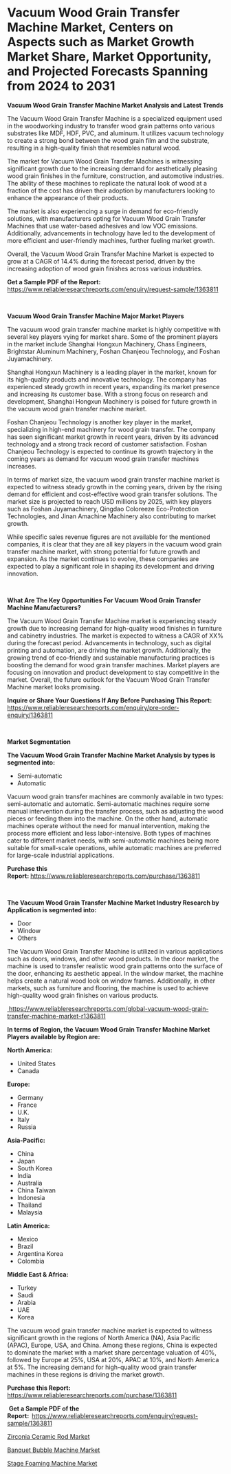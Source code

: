 <p><h1>Vacuum Wood Grain Transfer Machine Market, Centers on Aspects such as Market Growth Market Share, Market Opportunity, and Projected Forecasts Spanning from 2024 to 2031</h1></p><p><strong>Vacuum Wood Grain Transfer Machine Market Analysis and Latest Trends</strong></p>
<p><p>The Vacuum Wood Grain Transfer Machine is a specialized equipment used in the woodworking industry to transfer wood grain patterns onto various substrates like MDF, HDF, PVC, and aluminum. It utilizes vacuum technology to create a strong bond between the wood grain film and the substrate, resulting in a high-quality finish that resembles natural wood.</p><p>The market for Vacuum Wood Grain Transfer Machines is witnessing significant growth due to the increasing demand for aesthetically pleasing wood grain finishes in the furniture, construction, and automotive industries. The ability of these machines to replicate the natural look of wood at a fraction of the cost has driven their adoption by manufacturers looking to enhance the appearance of their products.</p><p>The market is also experiencing a surge in demand for eco-friendly solutions, with manufacturers opting for Vacuum Wood Grain Transfer Machines that use water-based adhesives and low VOC emissions. Additionally, advancements in technology have led to the development of more efficient and user-friendly machines, further fueling market growth.</p><p>Overall, the Vacuum Wood Grain Transfer Machine Market is expected to grow at a CAGR of 14.4% during the forecast period, driven by the increasing adoption of wood grain finishes across various industries.</p></p>
<p><strong>Get a Sample PDF of the Report:&nbsp;</strong> <a href="https://www.reliableresearchreports.com/enquiry/request-sample/1363811">https://www.reliableresearchreports.com/enquiry/request-sample/1363811</a></p>
<p>&nbsp;</p>
<p><strong>Vacuum Wood Grain Transfer Machine Major Market Players</strong></p>
<p><p>The vacuum wood grain transfer machine market is highly competitive with several key players vying for market share. Some of the prominent players in the market include Shanghai Hongxun Machinery, Chass Engineers, Brightstar Aluminum Machinery, Foshan Chanjeou Technology, and Foshan Juyamachinery. </p><p>Shanghai Hongxun Machinery is a leading player in the market, known for its high-quality products and innovative technology. The company has experienced steady growth in recent years, expanding its market presence and increasing its customer base. With a strong focus on research and development, Shanghai Hongxun Machinery is poised for future growth in the vacuum wood grain transfer machine market.</p><p>Foshan Chanjeou Technology is another key player in the market, specializing in high-end machinery for wood grain transfer. The company has seen significant market growth in recent years, driven by its advanced technology and a strong track record of customer satisfaction. Foshan Chanjeou Technology is expected to continue its growth trajectory in the coming years as demand for vacuum wood grain transfer machines increases.</p><p>In terms of market size, the vacuum wood grain transfer machine market is expected to witness steady growth in the coming years, driven by the rising demand for efficient and cost-effective wood grain transfer solutions. The market size is projected to reach USD millions by 2025, with key players such as Foshan Juyamachinery, Qingdao Coloreeze Eco-Protection Technologies, and Jinan Amachine Machinery also contributing to market growth.</p><p>While specific sales revenue figures are not available for the mentioned companies, it is clear that they are all key players in the vacuum wood grain transfer machine market, with strong potential for future growth and expansion. As the market continues to evolve, these companies are expected to play a significant role in shaping its development and driving innovation.</p></p>
<p>&nbsp;</p>
<p><strong>What Are The Key Opportunities For Vacuum Wood Grain Transfer Machine Manufacturers?</strong></p>
<p><p>The Vacuum Wood Grain Transfer Machine market is experiencing steady growth due to increasing demand for high-quality wood finishes in furniture and cabinetry industries. The market is expected to witness a CAGR of XX% during the forecast period. Advancements in technology, such as digital printing and automation, are driving the market growth. Additionally, the growing trend of eco-friendly and sustainable manufacturing practices is boosting the demand for wood grain transfer machines. Market players are focusing on innovation and product development to stay competitive in the market. Overall, the future outlook for the Vacuum Wood Grain Transfer Machine market looks promising.</p></p>
<p><strong>Inquire or Share Your Questions If Any Before Purchasing This Report:</strong> <a href="https://www.reliableresearchreports.com/enquiry/pre-order-enquiry/1363811">https://www.reliableresearchreports.com/enquiry/pre-order-enquiry/1363811</a></p>
<p>&nbsp;</p>
<p><strong>Market Segmentation</strong></p>
<p><strong>The Vacuum Wood Grain Transfer Machine Market Analysis by types is segmented into:</strong></p>
<p><ul><li>Semi-automatic</li><li>Automatic</li></ul></p>
<p><p>Vacuum wood grain transfer machines are commonly available in two types: semi-automatic and automatic. Semi-automatic machines require some manual intervention during the transfer process, such as adjusting the wood pieces or feeding them into the machine. On the other hand, automatic machines operate without the need for manual intervention, making the process more efficient and less labor-intensive. Both types of machines cater to different market needs, with semi-automatic machines being more suitable for small-scale operations, while automatic machines are preferred for large-scale industrial applications.</p></p>
<p><strong>Purchase this Report:&nbsp;</strong><a href="https://www.reliableresearchreports.com/purchase/1363811">https://www.reliableresearchreports.com/purchase/1363811</a></p>
<p>&nbsp;</p>
<p><strong>The Vacuum Wood Grain Transfer Machine Market Industry Research by Application is segmented into:</strong></p>
<p><ul><li>Door</li><li>Window</li><li>Others</li></ul></p>
<p><p>The Vacuum Wood Grain Transfer Machine is utilized in various applications such as doors, windows, and other wood products. In the door market, the machine is used to transfer realistic wood grain patterns onto the surface of the door, enhancing its aesthetic appeal. In the window market, the machine helps create a natural wood look on window frames. Additionally, in other markets, such as furniture and flooring, the machine is used to achieve high-quality wood grain finishes on various products.</p></p>
<p><a href="https://www.reliableresearchreports.com/global-vacuum-wood-grain-transfer-machine-market-r1363811">&nbsp;https://www.reliableresearchreports.com/global-vacuum-wood-grain-transfer-machine-market-r1363811</a></p>
<p><strong>In terms of Region, the Vacuum Wood Grain Transfer Machine Market Players available by Region are:</strong></p>
<p>
    <p> <strong> North America: </strong>
        <ul>
            <li>United States</li>
            <li>Canada</li>
        </ul>
        </p> 
    <p> <strong> Europe: </strong>
        <ul>
            <li>Germany</li>
            <li>France</li>
            <li>U.K.</li>
            <li>Italy</li>
            <li>Russia</li>
        </ul>
        </p> 
    <p> <strong> Asia-Pacific: </strong>
        <ul>
            <li>China</li>
            <li>Japan</li>
            <li>South Korea</li>
            <li>India</li>
            <li>Australia</li>
            <li>China Taiwan</li>
            <li>Indonesia</li>
            <li>Thailand</li>
            <li>Malaysia</li>
        </ul>
        </p> 
    <p> <strong> Latin America: </strong>
        <ul>
            <li>Mexico</li>
            <li>Brazil</li>
            <li>Argentina Korea</li>
            <li>Colombia</li>
        </ul>
        </p> 
    <p> <strong> Middle East & Africa: </strong>
        <ul>
            <li>Turkey</li>
            <li>Saudi</li>
            <li>Arabia</li>
            <li>UAE</li>
            <li>Korea</li>
        </ul>
    </p>
    </p>
<p><p>The vacuum wood grain transfer machine market is expected to witness significant growth in the regions of North America (NA), Asia Pacific (APAC), Europe, USA, and China. Among these regions, China is expected to dominate the market with a market share percentage valuation of 40%, followed by Europe at 25%, USA at 20%, APAC at 10%, and North America at 5%. The increasing demand for high-quality wood grain transfer machines in these regions is driving the market growth.</p></p>
<p><strong>Purchase this Report: </strong><a href="https://www.reliableresearchreports.com/purchase/1363811">https://www.reliableresearchreports.com/purchase/1363811</a></p>
<p>&nbsp;<strong>Get a Sample PDF of the Report:&nbsp;&nbsp;</strong><a href="https://www.reliableresearchreports.com/enquiry/request-sample/1363811">https://www.reliableresearchreports.com/enquiry/request-sample/1363811</a></p>
<p><strong></strong></p>
<p><p><a href="https://boundless-drawbridge-702.notion.site/Zirconia-Ceramic-Rod-Market-Size-Reveals-the-Best-Marketing-Channels-In-Global-Industry-290ff87032e344f9b711384faf9c422b">Zirconia Ceramic Rod Market</a></p><p><a href="https://github.com/RickHolmes3/Market-Research-Report-List-4/blob/main/banquet-bubble-machine-market.md">Banquet Bubble Machine Market</a></p><p><a href="https://github.com/Alonsoolds3wq1d81czn8rbol/Market-Research-Report-List-2/blob/main/stage-foaming-machine-market.md">Stage Foaming Machine Market</a></p></p>